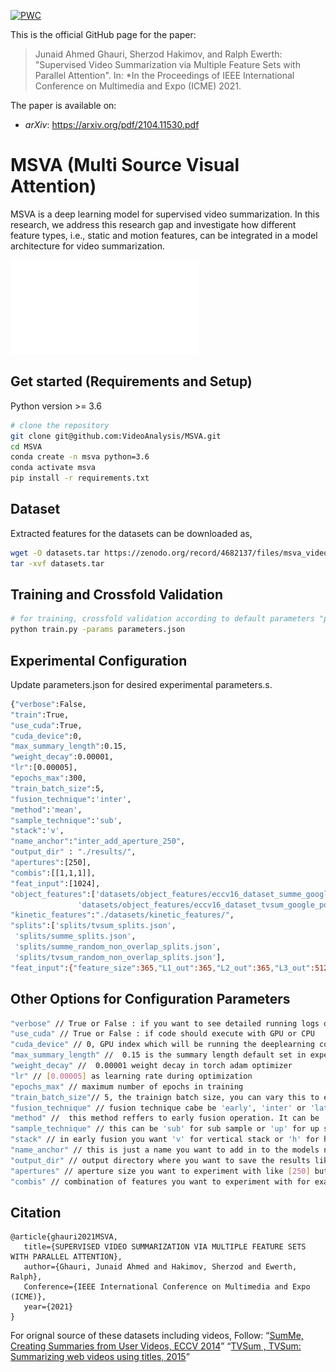 [![PWC](https://img.shields.io/endpoint.svg?url=https://paperswithcode.com/badge/supervised-video-summarization-via-multiple/supervised-video-summarization-on-summe)](https://paperswithcode.com/sota/supervised-video-summarization-on-summe?p=supervised-video-summarization-via-multiple)

This is the official GitHub page for the paper:

> Junaid Ahmed Ghauri, Sherzod Hakimov, and Ralph Ewerth:
"Supervised Video Summarization via Multiple Feature Sets with Parallel Attention".
In: *In the Proceedings of IEEE International Conference on Multimedia and Expo (ICME) 2021.

The paper is available on:
- *arXiv*: https://arxiv.org/pdf/2104.11530.pdf


# MSVA (Multi Source Visual Attention)
MSVA is a deep learning model for supervised video summarization. In this research, we address this research gap and investigate how different feature types, i.e., static and motion features, can be integrated in a model architecture for video summarization.

![msva model](media/msva_model.pdf)

## Get started (Requirements and Setup)
Python version >= 3.6

``` bash
# clone the repository
git clone git@github.com:VideoAnalysis/MSVA.git
cd MSVA
conda create -n msva python=3.6
conda activate msva  
pip install -r requirements.txt
```

## Dataset
Extracted features for the datasets can be downloaded as,
``` bash
wget -O datasets.tar https://zenodo.org/record/4682137/files/msva_video_summarization.tar
tar -xvf datasets.tar
```

## Training and Crossfold Validation
``` bash
# for training, crossfold validation according to default parameters "parameters.json".
python train.py -params parameters.json
```

## Experimental Configuration
Update parameters.json for desired experimental parameters.s.
``` bash
{"verbose":False,
"train":True,
"use_cuda":True,
"cuda_device":0,
"max_summary_length":0.15,
"weight_decay":0.00001,
"lr":[0.00005],
"epochs_max":300,
"train_batch_size":5,
"fusion_technique":'inter',
"method":'mean',
"sample_technique":'sub',
"stack":'v',
"name_anchor":"inter_add_aperture_250",
"output_dir" : "./results/",
"apertures":[250],
"combis":[[1,1,1]],
"feat_input":[1024],
"object_features":['datasets/object_features/eccv16_dataset_summe_google_pool5.h5',
			   'datasets/object_features/eccv16_dataset_tvsum_google_pool5.h5'],
"kinetic_features":"./datasets/kinetic_features/",
"splits":['splits/tvsum_splits.json',
 'splits/summe_splits.json',
 'splits/summe_random_non_overlap_splits.json',
 'splits/tvsum_random_non_overlap_splits.json'],
"feat_input":{"feature_size":365,"L1_out":365,"L2_out":365,"L3_out":512,"pred_out":1,"apperture":250,"dropout1":0.5,"att_dropout1":0.5,"feature_size_1_3":1024,"feature_size_4":365}}
```

## Other Options for Configuration Parameters
``` bash
"verbose" // True or False : if you want to see detailed running logs or not
"use_cuda" // True or False : if code should execute with GPU or CPU
"cuda_device" // 0, GPU index which will be running the deeplearning code.
"max_summary_length" //  0.15 is the summary length default set in experiments in early work for bench mark dataset
"weight_decay" //  0.00001 weight decay in torch adam optimizer 
"lr" // [0.00005] as learning rate during optimization 
"epochs_max" // maximum number of epochs in training
"train_batch_size"// 5, the trainign batch size, you can vary this to experiment with. 
"fusion_technique" // fusion technique cabe be 'early', 'inter' or 'late'
"method" //  this method reffers to early fusion operation. It can be 'min' for minimum, 'max' for maximum or 'mean' to take average of all. 
"sample_technique" // this can be 'sub' for sub sample or 'up' for up sample as interpolation when features are not matching the shape
"stack" // in early fusion you want 'v' for vertical stack or 'h' for horizontal stack of features of all sources 
"name_anchor" // this is just a name you want to add in to the models name and result files saved during train or test like "inter_add_aperture_250"
"output_dir" // output directory where you want to save the results like "./results/"
"apertures" // aperture size you want to experiment with like [250] but it can be a list you want to treat as hyperparameter optimization like [50, 100, 150, 200, 250, 300, 350, 400]
"combis" // combination of features you want to experiment with for example [[1,1,1]] means all three sources but it can be list of combination to see different combination roles like [[1,0,0],[1,1,1],[1,0,1],[1,1,0],[0,1,1],[0,1,0],[0,0,1]]
```

## Citation
```
@article{ghauri2021MSVA, 
   title={SUPERVISED VIDEO SUMMARIZATION VIA MULTIPLE FEATURE SETS WITH PARALLEL ATTENTION},
   author={Ghauri, Junaid Ahmed and Hakimov, Sherzod and Ewerth, Ralph}, 
   Conference={IEEE International Conference on Multimedia and Expo (ICME)}, 
   year={2021} 
}
```

For orignal source of these datasets including videos, Follow:
“[SumMe, Creating Summaries from User Videos, ECCV 2014](https://gyglim.github.io/me/vsum/index.html)”
“[TVSum , TVSum: Summarizing web videos using titles, 2015](https://github.com/yalesong/tvsum)”
